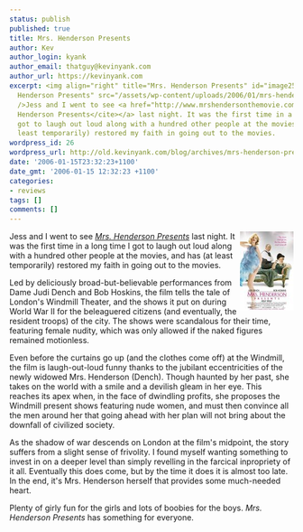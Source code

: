 ```yaml
---
status: publish
published: true
title: Mrs. Henderson Presents
author: Kev
author_login: kyank
author_email: thatguy@kevinyank.com
author_url: https://kevinyank.com
excerpt: <img align="right" title="Mrs. Henderson Presents" id="image25" alt="Mrs.
  Henderson Presents" src="/assets/wp-content/uploads/2006/01/mrs-henderson.jpg"
  />Jess and I went to see <a href="http://www.mrshendersonthemovie.com/"><cite>Mrs.
  Henderson Presents</cite></a> last night. It was the first time in a long time I
  got to laugh out loud along with a hundred other people at the movies, and has (at
  least temporarily) restored my faith in going out to the movies.
wordpress_id: 26
wordpress_url: http://old.kevinyank.com/blog/archives/mrs-henderson-presents/
date: '2006-01-15T23:32:23+1100'
date_gmt: '2006-01-15 12:32:23 +1100'
categories:
- reviews
tags: []
comments: []
---
```

<p><img align="right" title="Mrs. Henderson Presents" id="image25" alt="Mrs. Henderson Presents" src="/assets/wp-content/uploads/2006/01/mrs-henderson.jpg" />Jess and I went to see <a href="http://www.mrshendersonthemovie.com/"><cite>Mrs. Henderson Presents</cite></a> last night. It was the first time in a long time I got to laugh out loud along with a hundred other people at the movies, and has (at least temporarily) restored my faith in going out to the movies.<a id="more"></a><a id="more-26"></a></p>
<p>Led by deliciously broad-but-believable performances from Dame Judi Dench and Bob Hoskins, the film tells the tale of London's Windmill Theater, and the shows it put on during World War II for the beleaguered citizens (and eventually, the resident troops) of the city. The shows were scandalous for their time, featuring female nudity, which was only allowed if the naked figures remained motionless.</p>
<p>Even before the curtains go up (and the clothes come off) at the Windmill, the film is laugh-out-loud funny thanks to the jubilant eccentricities of the newly widowed Mrs. Henderson (Dench). Though haunted by her past, she takes on the world with a smile and a devilish gleam in her eye. This reaches its apex when, in the face of dwindling profits, she proposes the Windmill present shows featuring nude women, and must then convince all the men around her that going ahead with her plan will not bring about the downfall of civilized society.</p>
<p>As the shadow of war descends on London at the film's midpoint, the story suffers from a slight sense of frivolity. I found myself wanting something to invest in on a deeper level than simply revelling in the farcical inpropriety of it all. Eventually this does come, but by the time it does it is almost too late. In the end, it's Mrs. Henderson herself that provides some much-needed heart.</p>
<p>Plenty of girly fun for the girls and lots of boobies for the boys. <cite>Mrs. Henderson Presents</cite> has something for everyone.</p>
